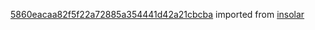 [5860eacaa82f5f22a72885a354441d42a21cbcba](https://github.com/insolar/insolar/commit/5860eacaa82f5f22a72885a354441d42a21cbcba) imported from [insolar](https://github.com/insolar/insolar)
